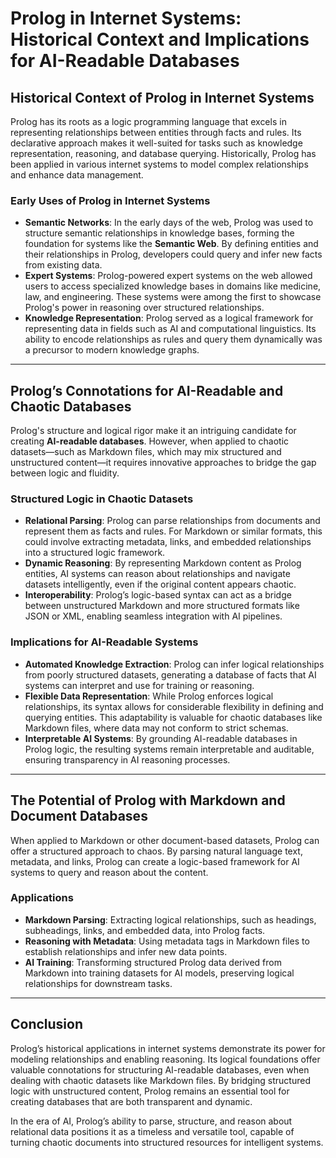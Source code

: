 # Prolog in Internet Systems: Historical Context and Implications for AI-Readable Databases

## Historical Context of Prolog in Internet Systems

Prolog has its roots as a logic programming language that excels in representing relationships between entities through facts and rules. Its declarative approach makes it well-suited for tasks such as knowledge representation, reasoning, and database querying. Historically, Prolog has been applied in various internet systems to model complex relationships and enhance data management.

### Early Uses of Prolog in Internet Systems
- **Semantic Networks**: In the early days of the web, Prolog was used to structure semantic relationships in knowledge bases, forming the foundation for systems like the **Semantic Web**. By defining entities and their relationships in Prolog, developers could query and infer new facts from existing data.
- **Expert Systems**: Prolog-powered expert systems on the web allowed users to access specialized knowledge bases in domains like medicine, law, and engineering. These systems were among the first to showcase Prolog's power in reasoning over structured relationships.
- **Knowledge Representation**: Prolog served as a logical framework for representing data in fields such as AI and computational linguistics. Its ability to encode relationships as rules and query them dynamically was a precursor to modern knowledge graphs.

---

## Prolog’s Connotations for AI-Readable and Chaotic Databases

Prolog's structure and logical rigor make it an intriguing candidate for creating **AI-readable databases**. However, when applied to chaotic datasets—such as Markdown files, which may mix structured and unstructured content—it requires innovative approaches to bridge the gap between logic and fluidity.

### Structured Logic in Chaotic Datasets
- **Relational Parsing**: Prolog can parse relationships from documents and represent them as facts and rules. For Markdown or similar formats, this could involve extracting metadata, links, and embedded relationships into a structured logic framework.
- **Dynamic Reasoning**: By representing Markdown content as Prolog entities, AI systems can reason about relationships and navigate datasets intelligently, even if the original content appears chaotic.
- **Interoperability**: Prolog’s logic-based syntax can act as a bridge between unstructured Markdown and more structured formats like JSON or XML, enabling seamless integration with AI pipelines.

### Implications for AI-Readable Systems
- **Automated Knowledge Extraction**: Prolog can infer logical relationships from poorly structured datasets, generating a database of facts that AI systems can interpret and use for training or reasoning.
- **Flexible Data Representation**: While Prolog enforces logical relationships, its syntax allows for considerable flexibility in defining and querying entities. This adaptability is valuable for chaotic databases like Markdown files, where data may not conform to strict schemas.
- **Interpretable AI Systems**: By grounding AI-readable databases in Prolog logic, the resulting systems remain interpretable and auditable, ensuring transparency in AI reasoning processes.

---

## The Potential of Prolog with Markdown and Document Databases

When applied to Markdown or other document-based datasets, Prolog can offer a structured approach to chaos. By parsing natural language text, metadata, and links, Prolog can create a logic-based framework for AI systems to query and reason about the content.

### Applications
- **Markdown Parsing**: Extracting logical relationships, such as headings, subheadings, links, and embedded data, into Prolog facts.
- **Reasoning with Metadata**: Using metadata tags in Markdown files to establish relationships and infer new data points.
- **AI Training**: Transforming structured Prolog data derived from Markdown into training datasets for AI models, preserving logical relationships for downstream tasks.

---

## Conclusion

Prolog’s historical applications in internet systems demonstrate its power for modeling relationships and enabling reasoning. Its logical foundations offer valuable connotations for structuring AI-readable databases, even when dealing with chaotic datasets like Markdown files. By bridging structured logic with unstructured content, Prolog remains an essential tool for creating databases that are both transparent and dynamic.

In the era of AI, Prolog’s ability to parse, structure, and reason about relational data positions it as a timeless and versatile tool, capable of turning chaotic documents into structured resources for intelligent systems.
